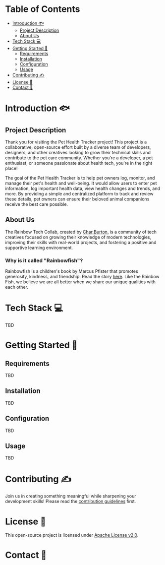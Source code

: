 # Table of Contents
- [Introduction 🐟](#introduction-)
  - [Project Description](#project-description)
  - [About Us](#about-us)
- [Tech Stack 💻](#tech-stack-)
- [Getting Started 🚀](#getting-started-)
  - [Requirements](#requirements)
  - [Installation](#installation)
  - [Configuration](#configuration)
  - [Usage](#usage)
- [Contributing ✍️](#contributing-️)
- [License 📃](#license-)
- [Contact 💬](#contact-)

# Introduction 🐟
## Project Description
Thank you for visiting the Pet Health Tracker project! This project is a collaborative, open-source effort built by a diverse team of developers, designers, and other creatives looking to grow their technical skills and contribute to the pet care community. Whether you're a developer, a pet enthusiast, or someone passionate about health tech, you're in the right place!

The goal of the Pet Health Tracker is to help pet owners log, monitor, and manage their pet's health and well-being. It would allow users to enter pet information, log important health data, view health changes and trends, and more. By providing a simple and centralized platform to track and review these details, pet owners can ensure their beloved animal companions receive the best care possible.


## About Us
The Rainbow Tech Collab, created by [Char Burton](https://github.com/charburton18), is a community of tech creatives focused on growing their knowledge of modern technologies, improving their skills with real-world projects, and fostering a positive and supportive learning environment.

### Why is it called "Rainbowfish"?
Rainbowfish is a children's book by Marcus Pfister that promotes generosity, kindness, and friendship. Read the story [here](https://milldamschool.org/wp-content/uploads/sites/4/2022/09/The_rainbow_fish.pdf). Like the Rainbow Fish, we believe we are all better when we share our unique qualities with each other.

# Tech Stack 💻
TBD

# Getting Started 🚀
## Requirements
TBD

## Installation
TBD

## Configuration
TBD

## Usage
TBD

# Contributing ✍️
Join us in creating something meaningful while sharpening your development skills! Please read the [contribution guidelines](https://github.com/Rainbowfish-Tech-Collab/Pet-Health-Tracker/blob/main/CONTRIBUTING.md) first.

# License 📃
This open-source project is licensed under [Apache License v2.0](https://www.apache.org/licenses/LICENSE-2.0).

# Contact 💬

